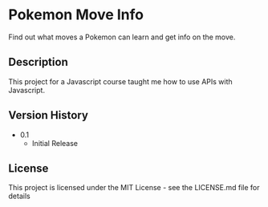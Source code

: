 # Pokemon Move Info

Find out what moves a Pokemon can learn and get info on the move.

## Description

This project for a Javascript course taught me how to use APIs with Javascript.

## Version History

* 0.1
    * Initial Release

## License

This project is licensed under the MIT License - see the LICENSE.md file for details